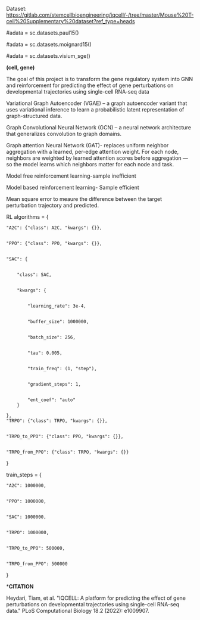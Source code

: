 Dataset: https://gitlab.com/stemcellbioengineering/iqcell/-/tree/master/Mouse%20T-cell%20Supplementary%20dataset?ref_type=heads


#adata = sc.datasets.paul15()


#adata = sc.datasets.moignard15()


#adata = sc.datasets.visium_sge()

****(cell, gene)****


The goal of this project is to transform the gene regulatory system into GNN and reinforcement  for predicting the effect of gene perturbations on developmental trajectories using single-cell RNA-seq data

Variational Graph Autoencoder (VGAE) – a graph autoencoder variant that uses variational inference to learn a probabilistic latent representation of graph-structured data.

Graph Convolutional Neural Network (GCN) – a neural network architecture that generalizes convolution to graph domains. 

Graph attention Neural Network (GAT)- replaces uniform neighbor aggregation with a learned, per-edge attention weight. For each node, neighbors are weighted by learned attention scores before aggregation — so the model learns which neighbors matter for each node and task.

Model free reinforcement learning-sample inefficient



Model based reinforcement learning- Sample efficient

Mean square error to meaure the difference between the target perturbation trajectory and predicted.



RL algorithms = {


    "A2C": {"class": A2C, "kwargs": {}},

    
    "PPO": {"class": PPO, "kwargs": {}},

    
    "SAC": {

    
        "class": SAC,

        
        "kwargs": {

        
            "learning_rate": 3e-4,

            
            "buffer_size": 1000000,

            
            "batch_size": 256,

            
            "tau": 0.005,

            
            "train_freq": (1, "step"),

            
            "gradient_steps": 1,

            
            "ent_coef": "auto"
        }
        
    },
    "TRPO": {"class": TRPO, "kwargs": {}},

    
    "TRPO_to_PPO": {"class": PPO, "kwargs": {}},

    
    "TRPO_from_PPO": {"class": TRPO, "kwargs": {}}

    
}


train_steps = {


    "A2C": 1000000,

    
    "PPO": 1000000,

    
    "SAC": 1000000,

    
    "TRPO": 1000000,

    
    "TRPO_to_PPO": 500000,

    
    "TRPO_from_PPO": 500000

    
}


***CITATION**




Heydari, Tiam, et al. "IQCELL: A platform for predicting the effect of gene perturbations on developmental trajectories using single-cell RNA-seq data." PLoS Computational Biology 18.2 (2022): e1009907.
